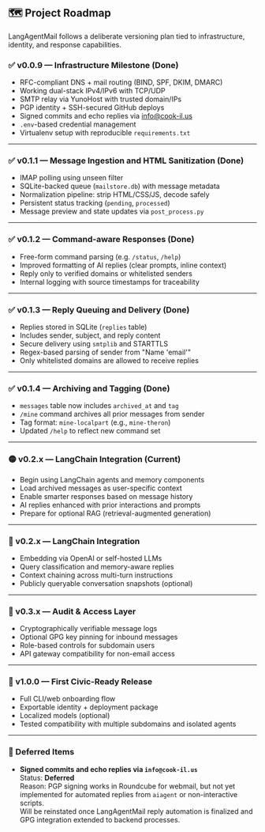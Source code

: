 ## 🗺️ Project Roadmap

LangAgentMail follows a deliberate versioning plan tied to infrastructure, identity, and response capabilities.

### ✅ v0.0.9 — Infrastructure Milestone (Done)
- RFC-compliant DNS + mail routing (BIND, SPF, DKIM, DMARC)
- Working dual-stack IPv4/IPv6 with TCP/UDP
- SMTP relay via YunoHost with trusted domain/IPs
- PGP identity + SSH-secured GitHub deploys
- Signed commits and echo replies via info@cook-il.us
- `.env`-based credential management
- Virtualenv setup with reproducible `requirements.txt`

---

### ✅ v0.1.1 — Message Ingestion and HTML Sanitization (Done)
- IMAP polling using unseen filter
- SQLite-backed queue (`mailstore.db`) with message metadata
- Normalization pipeline: strip HTML/CSS/JS, decode safely
- Persistent status tracking (`pending`, `processed`)
- Message preview and state updates via `post_process.py`

---

### ✅ v0.1.2 — Command-aware Responses (Done)
- Free-form command parsing (e.g. `/status`, `/help`)
- Improved formatting of AI replies (clear prompts, inline context)
- Reply only to verified domains or whitelisted senders
- Internal logging with source timestamps for traceability

---

### ✅ v0.1.3 — Reply Queuing and Delivery (Done)
- Replies stored in SQLite (`replies` table)
- Includes sender, subject, and reply content
- Secure delivery using `smtplib` and STARTTLS
- Regex-based parsing of sender from "Name 'email'"
- Only whitelisted domains are allowed to receive replies

---

### ✅ v0.1.4 — Archiving and Tagging (Done)
- `messages` table now includes `archived_at` and `tag`
- `/mine` command archives all prior messages from sender
- Tag format: `mine-localpart` (e.g., `mine-theron`)
- Updated `/help` to reflect new command set

---

### 🟡 v0.2.x — LangChain Integration (Current)
- Begin using LangChain agents and memory components
- Load archived messages as user-specific context
- Enable smarter responses based on message history
- AI replies enhanced with prior interactions and prompts
- Prepare for optional RAG (retrieval-augmented generation)


---

### 🧠 v0.2.x — LangChain Integration
- Embedding via OpenAI or self-hosted LLMs
- Query classification and memory-aware replies
- Context chaining across multi-turn instructions
- Publicly queryable conversation snapshots (optional)

---

### 🔐 v0.3.x — Audit & Access Layer
- Cryptographically verifiable message logs
- Optional GPG key pinning for inbound messages
- Role-based controls for subdomain users
- API gateway compatibility for non-email access

---

### 🎯 v1.0.0 — First Civic-Ready Release
- Full CLI/web onboarding flow
- Exportable identity + deployment package
- Localized models (optional)
- Tested compatibility with multiple subdomains and isolated agents

---

### 🔁 Deferred Items

- **Signed commits and echo replies via `info@cook-il.us`**  
  Status: **Deferred**  
  Reason: PGP signing works in Roundcube for webmail, but not yet implemented for automated replies from `aiagent` or non-interactive scripts.  
  Will be reinstated once LangAgentMail reply automation is finalized and GPG integration extended to backend processes.
